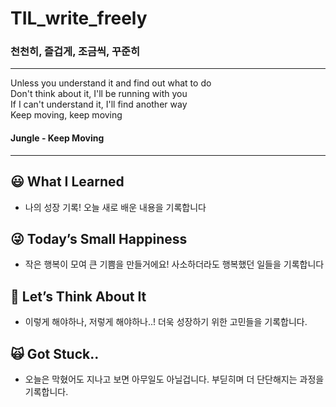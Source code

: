 # TIL_write_freely

### 천천히, 즐겁게, 조금씩, 꾸준히

<hr>
Unless you understand it and find out what to do <br>
Don't think about it, I'll be running with you <br>
If I can't understand it, I'll find another way <br>
Keep moving, keep moving <br>

#### Jungle - Keep Moving

<hr>

## 😃 What I Learned
* 나의 성장 기록! 오늘 새로 배운 내용을 기록합니다

## 😜 Today’s Small Happiness
* 작은 행복이 모여 큰 기쁨을 만들거에요! 사소하더라도 행복했던 일들을 기록합니다

## 🧐 Let’s Think About It
* 이렇게 해야하나, 저렇게 해야하나..! 더욱 성장하기 위한 고민들을 기록합니다.

## 🙀 Got Stuck..
* 오늘은 막혔어도 지나고 보면 아무일도 아닐겁니다. 부딛히며 더 단단해지는 과정을 기록합니다.
